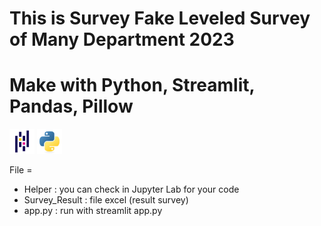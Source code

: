 # This is Survey Fake Leveled Survey of Many Department 2023

# Make with Python, Streamlit, Pandas, Pillow
 <img src="https://raw.githubusercontent.com/devicons/devicon/2ae2a900d2f041da66e950e4d48052658d850630/icons/pandas/pandas-original.svg" alt="pandas" width="40" height="40"/> </a> </a> <a href="https://www.python.org" target="_blank" rel="noreferrer"> <img src="https://raw.githubusercontent.com/devicons/devicon/master/icons/python/python-original.svg" alt="python" width="40" height="40"/> </a> </p>

File =
- Helper        : you can check in Jupyter Lab for your code
- Survey_Result : file excel (result survey)
- app.py        : run with streamlit app.py
